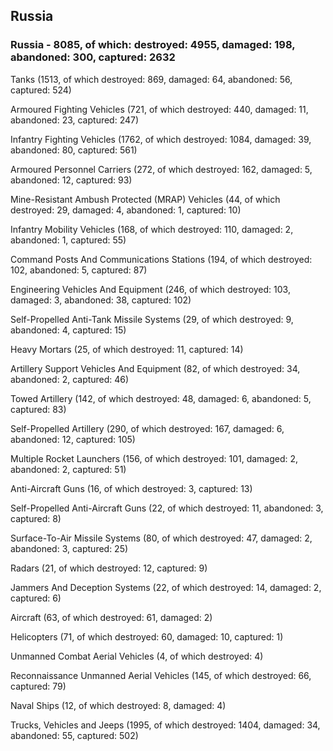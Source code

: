 
 
 ## Russia
 
 ### Russia - 8085, of which: destroyed: 4955, damaged: 198, abandoned: 300, captured: 2632

 

 

 Tanks (1513, of which destroyed: 869, damaged: 64, abandoned: 56, captured: 524)

 Armoured Fighting Vehicles (721, of which destroyed: 440, damaged: 11, abandoned: 23, captured: 247)

 Infantry Fighting Vehicles (1762, of which destroyed: 1084, damaged: 39, abandoned: 80, captured: 561)

 Armoured Personnel Carriers (272, of which destroyed: 162, damaged: 5, abandoned: 12, captured: 93)

 Mine-Resistant Ambush Protected (MRAP) Vehicles (44, of which destroyed: 29, damaged: 4, abandoned: 1, captured: 10)

 Infantry Mobility Vehicles (168, of which destroyed: 110, damaged: 2, abandoned: 1, captured: 55)

 Command Posts And Communications Stations (194, of which destroyed: 102, abandoned: 5, captured: 87)

 Engineering Vehicles And Equipment (246, of which destroyed: 103, damaged: 3, abandoned: 38, captured: 102)

 Self-Propelled Anti-Tank Missile Systems (29, of which destroyed: 9, abandoned: 4, captured: 15)

 Heavy Mortars (25, of which destroyed: 11, captured: 14)

 Artillery Support Vehicles And Equipment (82, of which destroyed: 34, abandoned: 2, captured: 46)

 Towed Artillery (142, of which destroyed: 48, damaged: 6, abandoned: 5, captured: 83)

 Self-Propelled Artillery (290, of which destroyed: 167, damaged: 6, abandoned: 12, captured: 105)

 Multiple Rocket Launchers (156, of which destroyed: 101, damaged: 2, abandoned: 2, captured: 51)

 Anti-Aircraft Guns (16, of which destroyed: 3, captured: 13)

 Self-Propelled Anti-Aircraft Guns (22, of which destroyed: 11, abandoned: 3, captured: 8)

 Surface-To-Air Missile Systems (80, of which destroyed: 47, damaged: 2, abandoned: 3, captured: 25)

 Radars (21, of which destroyed: 12, captured: 9)

 Jammers And Deception Systems (22, of which destroyed: 14, damaged: 2, captured: 6)

 Aircraft (63, of which destroyed: 61, damaged: 2)

 Helicopters (71, of which destroyed: 60, damaged: 10, captured: 1)

 Unmanned Combat Aerial Vehicles (4, of which destroyed: 4)

 Reconnaissance Unmanned Aerial Vehicles (145, of which destroyed: 66, captured: 79)

 Naval Ships (12, of which destroyed: 8, damaged: 4)

 Trucks, Vehicles and Jeeps (1995, of which destroyed: 1404, damaged: 34, abandoned: 55, captured: 502)

